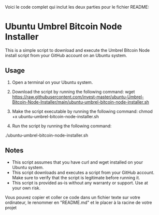 Voici le code complet qui inclut les deux parties pour le fichier README:
# Ubuntu Umbrel Bitcoin Node Installer

This is a simple script to download and execute the Umbrel Bitcoin Node install script from your GitHub account on an Ubuntu system.

## Usage

1. Open a terminal on your Ubuntu system.
2. Download the script by running the following command:
wget https://raw.githubusercontent.com/invest-master/ubuntu-Umbrel-Bitcoin-Node-Installer/main/ubuntu-umbrel-bitcoin-node-installer.sh

3. Make the script executable by running the following command:
chmod +x ubuntu-umbrel-bitcoin-node-installer.sh

4. Run the script by running the following command:

./ubuntu-umbrel-bitcoin-node-installer.sh

## Notes

- This script assumes that you have curl and wget installed on your Ubuntu system.
- This script downloads and executes a script from your GitHub account. Make sure to verify that the script is legitimate before running it.
- This script is provided as-is without any warranty or support. Use at your own risk.

Vous pouvez copier et coller ce code dans un fichier texte sur votre ordinateur, le renommer en "README.md" et le placer à la racine de votre projet

